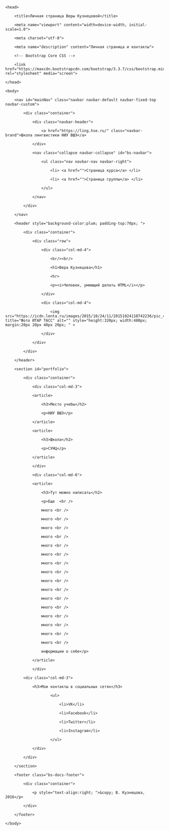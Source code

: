 <!DOCTYPE html>



<html>

	<head>

		<title>Личная страница Веры Кузнецовой</title>

	 	<meta name="viewport" content="width=device-width, initial-scale=1.0">

		<meta charset="utf-8">

		<meta name="description" content="Личная страница и контакты">

		<!-- Bootstrap Core CSS -->

    	<link href="https://maxcdn.bootstrapcdn.com/bootstrap/3.3.7/css/bootstrap.min.css" rel="stylesheet" media="screen">

	</head>

	<body>

		<nav id="mainNav" class="navbar navbar-default navbar-fixed-top navbar-custom">

			<div class="container"> 

				<div class="navbar-header"> 

					<a href="https://ling.hse.ru/" class="navbar-brand">Школа лингвистики НИУ ВШЭ</a> 

				</div> 

				<nav class="collapse navbar-collapse" id="bs-navbar"> 

					<ul class="nav navbar-nav navbar-right"> 

						<li> <a href="">Страница курса</a> </li> 

						<li> <a href="">Страница группы</a> </li> 

					</ul>

				</nav> 

			</div>

		</nav>

		<header style="background-color:plum; padding-top:70px; "> 

			<div class="container"> 

				<div class="row">

					<div class="col-md-4">

						<br/><br/>

						<h1>Вера Кузнецова</h1>

						<hr>

						<p><i>Человек, умеющий делать HTML</i></p> 

	                </div>

					<div class="col-md-4">

        	            <img src="https://icdn.lenta.ru/images/2015/10/24/11/20151024110742236/pic_4f4f8067ce7874a1c8f1c901577ea93b.jpg" title="Фото ИТАР ТАСС" alt="" style="height:320px; width:480px; margin:20px 20px 40px 20px; " >

					</div>

	            </div>

			</div>

		</header>

		<section id="portfolio">

			<div class="container">

				<div class="col-md-3">

				<article>

					<h3>Место учебы</h2>

					<p>НИУ ВШЭ</p>

				</article>

				<article>

					<h3>Школа</h2>

					<p>СУНЦ</p>

				</article>

				</div>

				<div class="col-md-6">

				<article>

					<h3>Тут можно написать</h2>

					<p>Еще  <br />

					много <br />

					много <br />

					много <br />

					много <br />

					много <br />

					много <br />

					много <br />

					много <br />

					много <br />

					много <br />

					много <br />

					много <br />

					много <br />

					много <br />

					много <br />

					много <br />

					информации о себе</p>

				</article>

				</div>

			<div class="col-md-3">

				<h3>Мои контакты в социальных сетях</h3>

						<ul>

							<li>VK</li>

							<li>Facebook</li>

							<li>Twitter</li>

							<li>Instagram</li>

						</ul>

				</div>

			</div>

		</section>

		<footer class="bs-docs-footer"> 

			<div class="container"> 

				<p style="text-align:right; ">&copy; В. Кузнецова, 2016</p> 

			</div>

		</footer>

	</body>

</html>

